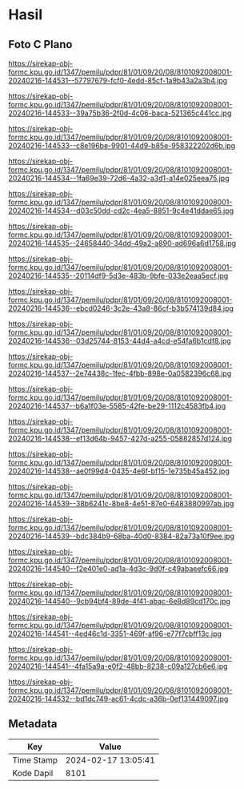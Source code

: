 # Hasil

## Foto C Plano

https://sirekap-obj-formc.kpu.go.id/1347/pemilu/pdpr/81/01/09/20/08/8101092008001-20240216-144531--57797679-fcf0-4edd-85cf-1a9b43a2a3b4.jpg

https://sirekap-obj-formc.kpu.go.id/1347/pemilu/pdpr/81/01/09/20/08/8101092008001-20240216-144533--39a75b36-2f0d-4c06-baca-521365c441cc.jpg

https://sirekap-obj-formc.kpu.go.id/1347/pemilu/pdpr/81/01/09/20/08/8101092008001-20240216-144533--c8e196be-9901-44d9-b85e-958322202d6b.jpg

https://sirekap-obj-formc.kpu.go.id/1347/pemilu/pdpr/81/01/09/20/08/8101092008001-20240216-144534--1fa69e39-72d6-4a32-a3d1-a14e025eea75.jpg

https://sirekap-obj-formc.kpu.go.id/1347/pemilu/pdpr/81/01/09/20/08/8101092008001-20240216-144534--d03c50dd-cd2c-4ea5-8851-9c4e41ddae65.jpg

https://sirekap-obj-formc.kpu.go.id/1347/pemilu/pdpr/81/01/09/20/08/8101092008001-20240216-144535--24658440-34dd-49a2-a890-ad696a6d1758.jpg

https://sirekap-obj-formc.kpu.go.id/1347/pemilu/pdpr/81/01/09/20/08/8101092008001-20240216-144535--20114df9-5d3e-483b-9bfe-033e2eaa5ecf.jpg

https://sirekap-obj-formc.kpu.go.id/1347/pemilu/pdpr/81/01/09/20/08/8101092008001-20240216-144536--ebcd0246-3c2e-43a8-86cf-b3b574139d84.jpg

https://sirekap-obj-formc.kpu.go.id/1347/pemilu/pdpr/81/01/09/20/08/8101092008001-20240216-144536--03d25744-8153-44d4-a4cd-e54fa6b1cdf8.jpg

https://sirekap-obj-formc.kpu.go.id/1347/pemilu/pdpr/81/01/09/20/08/8101092008001-20240216-144537--2e74438c-1fec-4fbb-898e-0a0582396c68.jpg

https://sirekap-obj-formc.kpu.go.id/1347/pemilu/pdpr/81/01/09/20/08/8101092008001-20240216-144537--b6a1f03e-5585-42fe-be29-1112c4583fb4.jpg

https://sirekap-obj-formc.kpu.go.id/1347/pemilu/pdpr/81/01/09/20/08/8101092008001-20240216-144538--ef13d64b-9457-427d-a255-05882857d124.jpg

https://sirekap-obj-formc.kpu.go.id/1347/pemilu/pdpr/81/01/09/20/08/8101092008001-20240216-144538--ae0f99d4-0435-4e6f-bf15-1e735b45a452.jpg

https://sirekap-obj-formc.kpu.go.id/1347/pemilu/pdpr/81/01/09/20/08/8101092008001-20240216-144539--38b6241c-8be8-4e51-87e0-6483880997ab.jpg

https://sirekap-obj-formc.kpu.go.id/1347/pemilu/pdpr/81/01/09/20/08/8101092008001-20240216-144539--bdc384b9-68ba-40d0-8384-82a73a10f9ee.jpg

https://sirekap-obj-formc.kpu.go.id/1347/pemilu/pdpr/81/01/09/20/08/8101092008001-20240216-144540--f2e401e0-ad1a-4d3c-9d0f-c49abaeefc66.jpg

https://sirekap-obj-formc.kpu.go.id/1347/pemilu/pdpr/81/01/09/20/08/8101092008001-20240216-144540--9cb94bf4-89de-4f41-abac-6e8d89cd170c.jpg

https://sirekap-obj-formc.kpu.go.id/1347/pemilu/pdpr/81/01/09/20/08/8101092008001-20240216-144541--4ed46c1d-3351-469f-af96-e77f7cbff13c.jpg

https://sirekap-obj-formc.kpu.go.id/1347/pemilu/pdpr/81/01/09/20/08/8101092008001-20240216-144541--4fa15a9a-e0f2-48bb-8238-c09a127cb6e6.jpg

https://sirekap-obj-formc.kpu.go.id/1347/pemilu/pdpr/81/01/09/20/08/8101092008001-20240216-144532--bd1dc749-ac61-4cdc-a36b-0ef131449097.jpg


## Metadata

| Key        | Value               |
| ---------- | ------------------- |
| Time Stamp | 2024-02-17 13:05:41 |
| Kode Dapil | 8101                |



